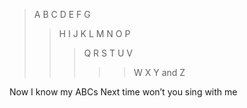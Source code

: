 > A B C D E F G
>
> > H I J K L M N O P
> >
> > > Q R S T U V
> > >
> > > > > W X Y and Z

Now I know my ABCs Next time won’t you sing with me
